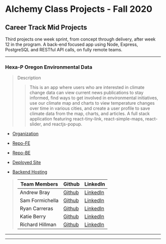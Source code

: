 # Alchemy Class Projects - Fall 2020

## Career Track Mid Projects
Third projects one week sprint, from concept through delivery, after week 12 in the program.  A back-end focused app using Node, Express, PostgreSQL and RESTful API calls, on fully remote teams.
___

 ### Hexa-P Oregon Environmental Data

> Description 
>>This is an app where users who are interested in climate change data can view current news publications to stay informed, find ways to get involved in environmental initiatives, use our climate map and charts to view temperature changes over time in various cities, and create a user profile to save climate data from the map, charts, and articles. A full stack application featuring react-tiny-link, react-simple-maps, react-slider, and reactjs-popup.

* [Organization](https://github.com/Hexa-P)

* [Repo-FE](https://github.com/Hexa-P/hexa-p-front-end)

* [Repo-BE](https://github.com/Hexa-P/hexa-p-back-end)

* [Deployed Site](https://sharp-agnesi-8efe29.netlify.app/)

* [Backend Hosting](https://serene-temple-06405.herokuapp.com/)

>
>| Team Members  | Github  | LinkedIn  |
>|---|---|---|
>| Andrew Bray |  [Github](https://github.com/Andrew-Bray)  |  [LinkedIn](https://www.linkedin.com/in/andrew-michael-bray/)  |
>| Sam Formichella |  [Github](https://github.com/sformichella)  |  [LinkedIn](https://www.linkedin.com/in/sam-formichella/)  |
>|  Ryan Carreras | [Github](https://github.com/ryanleviathan)   | [LinkedIn](https://www.linkedin.com/in/ryancarreras/)   |
>| Katie Berry |  [Github](https://github.com/KatieMBerry)  |  [LinkedIn](https://www.linkedin.com/in/katie-m-berry/)  |
>| Richard Hillman |  [Github](https://github.com/Richard-Hillman)  |  [LinkedIn](https://www.linkedin.com/in/richard-hillman/)  |

___
___
